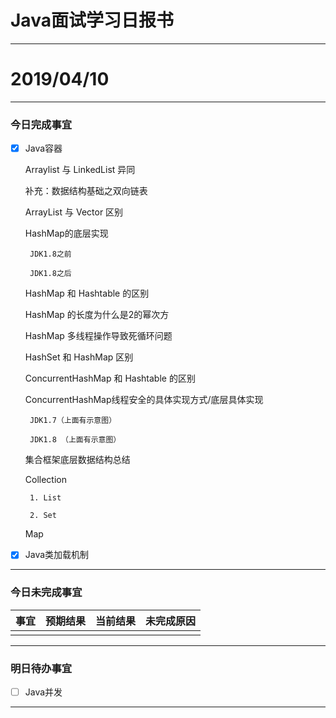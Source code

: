# Java面试学习日报书
-------

# 2019/04/10

-------

### 今日完成事宜
- [x]  Java容器

   Arraylist 与 LinkedList 异同

    补充：数据结构基础之双向链表

   ArrayList 与 Vector 区别

    HashMap的底层实现

        JDK1.8之前

        JDK1.8之后

    HashMap 和 Hashtable 的区别

    HashMap 的长度为什么是2的幂次方

    HashMap 多线程操作导致死循环问题

    HashSet 和 HashMap 区别

    ConcurrentHashMap 和 Hashtable 的区别

    ConcurrentHashMap线程安全的具体实现方式/底层具体实现

        JDK1.7（上面有示意图）

        JDK1.8 （上面有示意图）

    集合框架底层数据结构总结

    Collection

        1. List
        
        2. Set
        
    Map

- [x]  Java类加载机制 


-----
### 今日未完成事宜


| 事宜     |预期结果| 当前结果  | 未完成原因   | 
| --------   | -----:  | -----:  | :----:  |
|   |  |   |  |


------
### 明日待办事宜
- [ ] Java并发

-------
